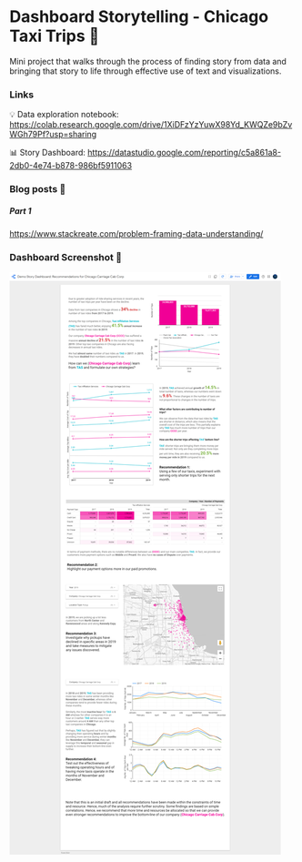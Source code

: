 # Dashboard Storytelling - Chicago Taxi Trips :taxi:

Mini project that walks through the process of finding story from data and bringing that story to life through effective use of text and visualizations.



### Links
:bulb: Data exploration notebook: https://colab.research.google.com/drive/1XiDFzYzYuwX98Yd_KWQZe9bZvWGh79Pf?usp=sharing

:bar_chart: Story Dashboard: https://datastudio.google.com/reporting/c5a861a8-2db0-4e74-b878-986bf5911063

### Blog posts :newspaper:

##### Part 1
https://www.stackreate.com/problem-framing-data-understanding/

### Dashboard Screenshot :art:
![Demo Story Dashboard](story-dashboard-chicago.png)
